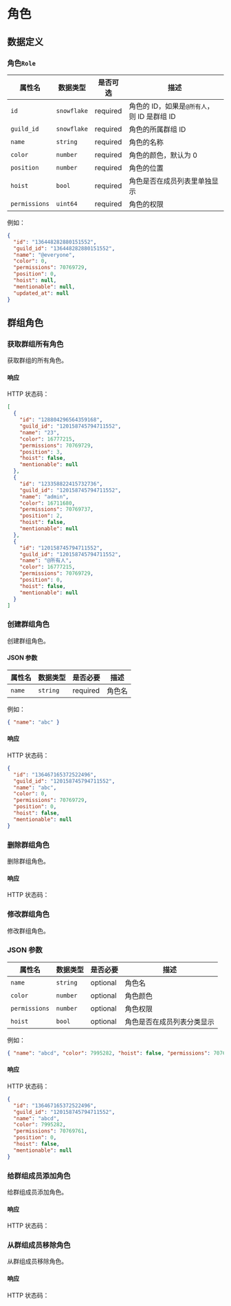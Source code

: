 # 角色

## 数据定义

### 角色`Role`

| 属性名        | 数据类型    | 是否可选 | 描述                                        |
| ------------- | ----------- | -------- | ------------------------------------------- |
| `id`          | `snowflake` | required | 角色的 ID，如果是`@所有人`，则 ID 是群组 ID |
| `guild_id`    | `snowflake` | required | 角色的所属群组 ID                           |
| `name`        | `string`    | required | 角色的名称                                  |
| `color`       | `number`    | required | 角色的颜色，默认为 0                        |
| `position`    | `number`    | required | 角色的位置                                  |
| `hoist`       | `bool`      | required | 角色是否在成员列表里单独显示                |
| `permissions` | `uint64`    | required | 角色的权限                                  |

例如：

```json
{
  "id": "136448282880151552",
  "guild_id": "136448282880151552",
  "name": "@everyone",
  "color": 0,
  "permissions": 70769729,
  "position": 0,
  "hoist": null,
  "mentionable": null,
  "updated_at": null
}
```

## 群组角色

### 获取群组所有角色

<api method="GET" path="/guilds/{guildId}/roles" />

获取群组的所有角色。

#### 响应

HTTP 状态码：<httpstatus code="200" />

```json
[
  {
    "id": "128804296564359168",
    "guild_id": "120158745794711552",
    "name": "23",
    "color": 16777215,
    "permissions": 70769729,
    "position": 3,
    "hoist": false,
    "mentionable": null
  },
  {
    "id": "123358822415732736",
    "guild_id": "120158745794711552",
    "name": "admin",
    "color": 16711680,
    "permissions": 70769737,
    "position": 2,
    "hoist": false,
    "mentionable": null
  },
  {
    "id": "120158745794711552",
    "guild_id": "120158745794711552",
    "name": "@所有人",
    "color": 16777215,
    "permissions": 70769729,
    "position": 0,
    "hoist": false,
    "mentionable": null
  }
]
```

### 创建群组角色

<api method="POST" path="/guilds/{guildId}/roles" />

创建群组角色。

#### JSON 参数

| 属性名 | 数据类型 | 是否必要 | 描述   |
| ------ | -------- | -------- | ------ |
| `name` | `string` | required | 角色名 |

例如：

```json
{ "name": "abc" }
```

#### 响应

HTTP 状态码：<httpstatus code="200" />

```json
{
  "id": "136467165372522496",
  "guild_id": "120158745794711552",
  "name": "abc",
  "color": 0,
  "permissions": 70769729,
  "position": 0,
  "hoist": false,
  "mentionable": null
}
```

### 删除群组角色

<api method="DELETE" path="/guilds/{guildId}/roles/{roleId}" />

删除群组角色。

#### 响应

HTTP 状态码：<httpstatus code="204" />

### 修改群组角色

<api method="PATCH" path="/guilds/{guildId}/roles/{roleId}" />

修改群组角色。

### JSON 参数

| 属性名        | 数据类型 | 是否必要 | 描述                       |
| ------------- | -------- | -------- | -------------------------- |
| `name`        | `string` | optional | 角色名                     |
| `color`       | `number` | optional | 角色颜色                   |
| `permissions` | `number` | optional | 角色权限                   |
| `hoist`       | `bool`   | optional | 角色是否在成员列表分类显示 |

例如：

```json
{ "name": "abcd", "color": 7995282, "hoist": false, "permissions": 70769761 }
```

#### 响应

HTTP 状态码：<httpstatus code="200" />

```json
{
  "id": "136467165372522496",
  "guild_id": "120158745794711552",
  "name": "abcd",
  "color": 7995282,
  "permissions": 70769761,
  "position": 0,
  "hoist": false,
  "mentionable": null
}
```

### 给群组成员添加角色

<api method="PUT" path="/guilds/{guildId}/members/{userId}/roles/{roleId}" />

给群组成员添加角色。

#### 响应

HTTP 状态码：<httpstatus code="204" />

### 从群组成员移除角色

<api method="DELETE" path="/guilds/{guildId}/members/{userId}/roles/{roleId}" />

从群组成员移除角色。

#### 响应

HTTP 状态码：<httpstatus code="204" />
